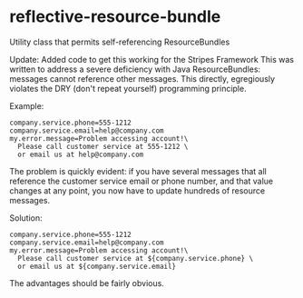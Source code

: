 reflective-resource-bundle
==========================

Utility class that permits self-referencing ResourceBundles

Update: Added code to get this working for the Stripes Framework
This was written to address a severe deficiency with Java ResourceBundles: messages cannot reference other messages. This directly, egregiously violates the DRY (don't repeat yourself) programming principle.

Example:

```
company.service.phone=555-1212
company.service.email=help@company.com
my.error.message=Problem accessing account!\
  Please call customer service at 555-1212 \
  or email us at help@company.com
```

The problem is quickly evident: if you have several messages that all reference the customer service email or phone number, and that value changes at any point, you now have to update hundreds of resource messages.

Solution:

```
company.service.phone=555-1212
company.service.email=help@company.com
my.error.message=Problem accessing account!\
  Please call customer service at ${company.service.phone} \
  or email us at ${company.service.email}
```

The advantages should be fairly obvious. 
